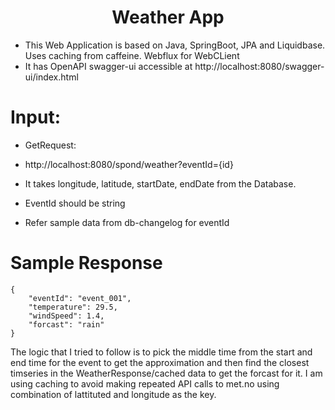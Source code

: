 # <div align="center">Weather App</div>

- This Web Application is based on Java, SpringBoot, JPA and Liquidbase. Uses caching from caffeine. Webflux for WebCLient
- It has OpenAPI swagger-ui accessible at http://localhost:8080/swagger-ui/index.html

# Input:
  - GetRequest:
  - http://localhost:8080/spond/weather?eventId={id}
  - It takes longitude, latitude, startDate, endDate from the Database.

  - EventId should be string
  - Refer sample data from db-changelog for eventId

# Sample Response
```
{
    "eventId": "event_001",
    "temperature": 29.5,
    "windSpeed": 1.4,
    "forcast": "rain"
}
```
  The logic that I tried to follow is to pick the middle time from the start and end time for the event to get the approximation and then find the closest timseries in the WeatherResponse/cached data to get the forcast for it. I am using caching to avoid making repeated API calls to met.no using combination of lattituted and longitude as the key.

